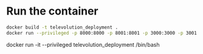 # Run the container

```bash
docker build -t televolution_deployment .
docker run --privileged -p 8000:8000 -p 8001:8001 -p 3000:3000 -p 3001:3001 televolution_deployment
```

docker run -it --privileged televolution_deployment /bin/bash